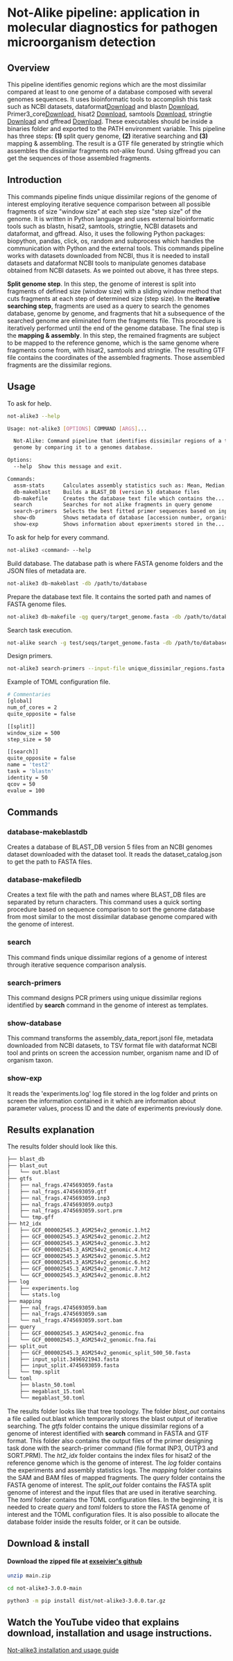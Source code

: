 # Not-Alike pipeline: application in molecular diagnostics for pathogen microorganism detection

## Overview

This pipeline identifies genomic regions which are the most dissimilar compared at least to one genome of a database composed with several genomes sequences. It uses bioinformatic tools to accomplish this task such as NCBI datasets, dataformat[Download](https://www.ncbi.nlm.nih.gov/datasets/docs/v2/download-and-install/) and blastn [Download](https://ftp.ncbi.nlm.nih.gov/blast/executables/blast+/LATEST/), Primer3_core[Download](https://github.com/primer3-org/primer3),  hisat2 [Download](https://daehwankimlab.github.io/hisat2/download/#version-hisat2-221), samtools [Download](https://www.htslib.org/download/), stringtie [Download](https://ccb.jhu.edu/software/stringtie/#install) and gffread [Download](https://github.com/gpertea/gffread). These executables should be inside a binaries folder and exported to the PATH environment variable. This pipeline has three steps: **(1)** split query genome, **(2)** iterative searching and **(3)** mapping & assembling. The result is a GTF file generated by stringtie which assembles the dissimilar fragments not-alike found. Using gffread you can get the sequences of those assembled fragments.

## Introduction

This commands pipeline finds unique dissimilar regions of the genome of interest employing iterative sequence comparison between all possible fragments of size "window size" at each step size "step size" of the genome. It is written in Python language and uses external bioinformatic tools such as blastn, hisat2, samtools, stringtie, NCBI datasets and dataformat, and gffread. Also, it uses the following Python packages: biopython, pandas, click, os, random and subprocess which handles the communication with Python and the external tools. This commands pipeline works with datasets downloaded from NCBI, thus it is needed to install datasets and dataformat NCBI tools to manipulate genomes database obtained from NCBI datasets. As we pointed out above, it has three steps.

**Split genome step**. In this step, the genome of interest is split into fragments of defined size (window size) with a sliding window method that cuts fragments at each step of determined size (step size). In the **iterative searching step**, fragments are used as a query to search the genomes database, genome by genome, and fragments that hit a subsequence of the searched genome are eliminated form the fragments file. This procedure is iteratively performed until the end of the genome database. The final step is the **mapping & assembly**. In this step, the remained fragments are subject to be mapped to the reference genome, which is the same genome where fragments come from, with hisat2, samtools and stringtie. The resulting GTF file contains the coordinates of the assembled fragments. Those assembled fragments are the dissimilar regions.


## Usage

To ask for help.

```bash
not-alike3 --help

Usage: not-alike3 [OPTIONS] COMMAND [ARGS]...

  Not-Alike: Command pipeline that identifies dissimilar regions of a target
  genome by comparing it to a genomes database.

Options:
  --help  Show this message and exit.

Commands:
  assm-stats      Calculates assembly statistics such as: Mean, Median,...
  db-makeblast    Builds a BLAST_DB (version 5) database files
  db-makefile     Creates the database text file which contains the...
  search          Searches for not alike fragments in query genome
  search-primers  Selects the best fitted primer sequences based on input...
  show-db         Shows metadata of database [accession number, organism...
  show-exp        Shows information about epxeriments stored in the...
```

To ask for help for every command.

```bash
not-alike3 <command> --help
```

Build database. The database path is where FASTA genome folders and the JSON files of metadata are.

```bash
not-alike3 db-makeblast -db /path/to/database
```

Prepare the database text file. It contains the sorted path and names of FASTA genome files.

```bash
not-alike3 db-makefile -qg query/target_genome.fasta -db /path/to/database/ [-e ACCESSION,...,ACCESSION | -i ACCESSION,...,ACCESSION] -o database_text_file.txt
```

Search task execution.

```bash
not-alike search -g test/seqs/target_genome.fasta -db /path/to/database/database_text_file.txt -c 'Leave a comment encolsed by single quotes' --config-file <file.toml>
```

Design primers.

```bash
not-alike3 search-primers --input-file unique_dissimilar_regions.fasta --opt-size 20 --opt-gc 55 --opt-tm 58 --product-size 100-500 --template-size-range 1000-2000
```

Example of TOML configuration file.

```bash
# Commentaries
[global]
num_of_cores = 2
quite_opposite = false

[[split]]
window_size = 500
step_size = 50

[[search]]
quite_opposite = false
name = 'test2'
task = 'blastn'
identity = 50
qcov = 50
evalue = 100
```

## Commands

### database-makeblastdb

Creates a database of BLAST\_DB version 5 files from an NCBI genomes dataset downloaded with the dataset tool. It reads the dataset\_catalog.json to get the path to FASTA files.

### database-makefiledb

Creates a text file with the path and names where BLAST\_DB files are separated by return characters. This command uses a quick sorting procedure based on sequence comparison to sort the genome database from most similar to the most dissimilar database genome compared with the genome of interest.

### search

This command finds unique dissimilar regions of a genome of interest through iterative sequence comparison analysis.

### search-primers

This command designs PCR primers using unique dissimilar regions identified by **search** command in the genome of interest as templates.

### show-database

This command transforms the assembly\_data\_report.jsonl file, metadata downloaded from NCBI datasets, to TSV format file with dataformat NCBI tool and prints on screen the accession number, organism name and ID of organism taxon.

### show-exp

It reads the 'experiments.log' log file stored in the log folder and prints on screen the information contained in it which are information about parameter values, process ID and the date of experiments previously done.

## Results explanation

The results folder should look like this.

```bash
├── blast_db
├── blast_out
│   └── out.blast
├── gtfs
│   ├── nal_frags.4745693059.fasta
│   ├── nal_frags.4745693059.gtf
│   ├── nal_frags.4745693059.inp3
│   ├── nal_frags.4745693059.outp3
│   ├── nal_frags.4745693059.sort.prm
│   └── tmp.gff
├── ht2_idx
│   ├── GCF_000002545.3_ASM254v2_genomic.1.ht2
│   ├── GCF_000002545.3_ASM254v2_genomic.2.ht2
│   ├── GCF_000002545.3_ASM254v2_genomic.3.ht2
│   ├── GCF_000002545.3_ASM254v2_genomic.4.ht2
│   ├── GCF_000002545.3_ASM254v2_genomic.5.ht2
│   ├── GCF_000002545.3_ASM254v2_genomic.6.ht2
│   ├── GCF_000002545.3_ASM254v2_genomic.7.ht2
│   └── GCF_000002545.3_ASM254v2_genomic.8.ht2
├── log
│   ├── experiments.log
│   └── stats.log
├── mapping
│   ├── nal_frags.4745693059.bam
│   ├── nal_frags.4745693059.sam
│   └── nal_frags.4745693059.sort.bam
├── query
│   ├── GCF_000002545.3_ASM254v2_genomic.fna
│   └── GCF_000002545.3_ASM254v2_genomic.fna.fai
├── split_out
│   ├── GCF_000002545.3_ASM254v2_genomic_split_500_50.fasta
│   ├── input_split.3496921943.fasta
│   ├── input_split.4745693059.fasta
│   └── tmp.split
└── toml
    ├── blastn_50.toml
    ├── megablast_15.toml
    └── megablast_50.toml
```

The results folder looks like that tree topology. The folder *blast\_out* contains a file called out.blast which temporarily stores the blast output of iterative searching. The *gtfs* folder contains the unique dissimilar regions of a genome of interest identified with **search** command in FASTA and GTF format. This folder also contains the output files of the primer designing task done with the search-primer command (file format INP3, OUTP3 and SORT.PRM). The *ht2\_idx* folder contains the index files for hisat2 of the reference genome which is the genome of interest. The *log* folder contains the experiments and assembly statistics logs. The *mapping* folder contains the SAM and BAM files of mapped fragments. The *query* folder contains the FASTA genome of interest. The *split\_out* folder contains the FASTA split genome of interest and the input files that are used in iterative searching. The *toml* folder contains the TOML configuration files. In the beginning, it is needed to create *query* and *toml* folders to store the FASTA genome of interest and the TOML configuration files. It is also possible to allocate the database folder inside the results folder, or it can be outside.

## Download & install

#### Download the zipped file at [exseivier's github](https://www.github.com/exseivier/not-alike3-3.0.0)

```bash
unzip main.zip

cd not-alike3-3.0.0-main

python3 -m pip install dist/not-alike3-3.0.0.tar.gz
```

## Watch the YouTube video that explains download, installation and usage instructions.
[Not-alike3 installation and usage guide](https://youtu.be/rwltheAmX0Y?si=mJIva2j6Fm6KnqbZ)

